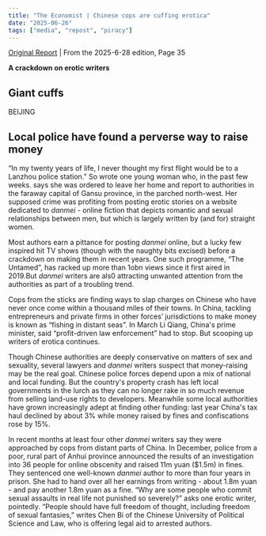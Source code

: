 ```yaml
---
title: "The Economist | Chinese cops are cuffing erotica" 
date: "2025-06-26"
tags: ["media", "repost", "piracy"] 
---
```


[Original Report](https://www.economist.com/china/2025/06/26/chinese-cops-are-cuffing-erotica) | From the 2025-6-28 edition, Page 35

**A crackdown on erotic writers**

## Giant cuffs

BEIJING

## Local police have found a perverse way to raise money

“In my twenty years of life, I never thought my first flight would be to a Lanzhou police station.” So wrote one young woman who, in the past few weeks. says she was ordered to leave her home and report to authorities in the faraway capital of Gansu province, in the parched north-west. Her supposed crime was profiting from posting erotic stories on a website dedicated to _danmei_ - online fiction that depicts romantic and sexual relationships between men, but which is largely written by (and for) straight women.

Most authors earn a pittance for posting _danmei_ online, but a lucky few inspired hit TV shows (though with the naughty bits excised) before a crackdown on making them in recent years. One such programme, “The Untamed”, has racked up more than 1obn views since it first aired in 2019.But _danmei_ writers are als0 attracting unwanted attention from the authorities as part of a troubling trend.

Cops from the sticks are finding ways to slap charges on Chinese who have never once come within a thousand miles of their towns. In China, tackling entrepreneurs and private firms in other forces’ jurisdictions to make money is known as “fishing in distant seas”. In March Li Qiang, China's prime minister, said “profit-driven law enforcement” had to stop. But scooping up writers of erotica continues.

Though Chinese authorities are deeply conservative on matters of sex and sexuality, several lawyers and _danmei_ writers suspect that money-raising may be the real goal. Chinese police forces depend upon a mix of national and local funding. But the country's property crash has left local governments in the lurch as they can no longer rake in so much revenue from selling land-use rights to developers. Meanwhile some local authorities have grown increasingly adept at finding other funding: last year China's tax haul declined by about 3% while money raised by fines and confiscations rose by 15%.

In recent months at least four other _danmei_ writers say they were approached by cops from distant parts of China. In December, police from a poor, rural part of Anhui province announced the results of an investigation into 36 people for online obscenity and raised 11m yuan ($1.5m) in fines. They sentenced one well-known _danmei_ author to more than four years in prison. She had to hand over all her earnings from writing - about 1.8m yuan - and pay another 1.8m yuan as a fine. “Why are some people who commit sexual assaults in real life not punished so severely?” asks one erotic writer, pointedly. “People should have full freedom of thought, including freedom of sexual fantasies,” writes Chen Bi of the Chinese University of Political Science and Law, who is offering legal aid to arrested authors.
